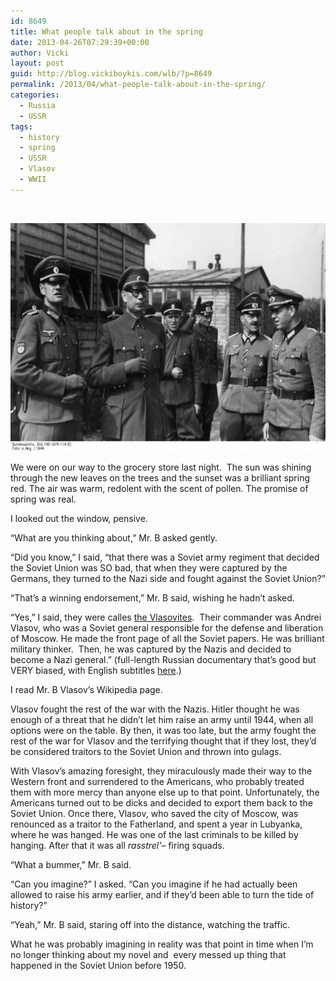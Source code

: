 ```yaml
---
id: 8649
title: What people talk about in the spring
date: 2013-04-26T07:29:39+00:00
author: Vicki
layout: post
guid: http://blog.vickiboykis.com/wlb/?p=8649
permalink: /2013/04/what-people-talk-about-in-the-spring/
categories:
  - Russia
  - USSR
tags:
  - history
  - spring
  - USSR
  - Vlasov
  - WWII
---
```

&nbsp;

[<img class="aligncenter size-medium wp-image-8650" alt="roa-vlasov-officers" src="https://raw.githubusercontent.com/veekaybee/wlb/gh-pages/assets/images/2013/04/roa-vlasov-officers-580x365.jpg" width="580" height="365" />](https://raw.githubusercontent.com/veekaybee/wlb/gh-pages/assets/images/2013/04/roa-vlasov-officers.jpg)

We were on our way to the grocery store last night.  The sun was shining through the new leaves on the trees and the sunset was a brilliant spring red. The air was warm, redolent with the scent of pollen. The promise of spring was real.

I looked out the window, pensive.

&#8220;What are you thinking about,&#8221; Mr. B asked gently.

&#8220;Did you know,&#8221; I said, &#8220;that there was a Soviet army regiment that decided the Soviet Union was SO bad, that when they were captured by the Germans, they turned to the Nazi side and fought against the Soviet Union?&#8221;

&#8220;That&#8217;s a winning endorsement,&#8221; Mr. B said, wishing he hadn&#8217;t asked.

&#8220;Yes,&#8221; I said, they were calles <a href="http://en.wikipedia.org/wiki/Russian_Liberation_Army" target="_blank">the Vlasovites</a>.  Their commander was Andrei Vlasov, who was a Soviet general responsible for the defense and liberation of Moscow. He made the front page of all the Soviet papers. He was brilliant military thinker.  Then, he was captured by the Nazis and decided to become a Nazi general.&#8221; (full-length Russian documentary that&#8217;s good but VERY biased, with English subtitles <a href="https://www.youtube.com/watch?v=dijJxq04s5w" target="_blank">here</a>.)

I read Mr. B Vlasov&#8217;s Wikipedia page.

Vlasov fought the rest of the war with the Nazis. Hitler thought he was enough of a threat that he didn&#8217;t let him raise an army until 1944, when all options were on the table. By then, it was too late, but the army fought the rest of the war for Vlasov and the terrifying thought that if they lost, they&#8217;d be considered traitors to the Soviet Union and thrown into gulags.

With Vlasov&#8217;s amazing foresight, they miraculously made their way to the Western front and surrendered to the Americans, who probably treated them with more mercy than anyone else up to that point. Unfortunately, the Americans turned out to be dicks and decided to export them back to the Soviet Union. Once there, Vlasov, who saved the city of Moscow, was renounced as a traitor to the Fatherland, and spent a year in Lubyanka, where he was hanged. He was one of the last criminals to be killed by hanging. After that it was all _rasstrel&#8217;_&#8211; firing squads.

&#8220;What a bummer,&#8221; Mr. B said.

&#8220;Can you imagine?&#8221; I asked. &#8220;Can you imagine if he had actually been allowed to raise his army earlier, and if they&#8217;d been able to turn the tide of history?&#8221;

&#8220;Yeah,&#8221; Mr. B said, staring off into the distance, watching the traffic.

What he was probably imagining in reality was that point in time when I&#8217;m no longer thinking about my novel and  every messed up thing that happened in the Soviet Union before 1950.

&nbsp;